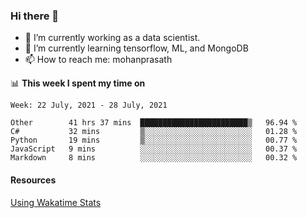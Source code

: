 ### Hi there 👋

- 🔭 I’m currently working as a data scientist.
- 🌱 I’m currently learning tensorflow, ML, and MongoDB
- 📫 How to reach me: mohanprasath

📊 **This week I spent my time on**
<!--START_SECTION:waka-->
```text
Week: 22 July, 2021 - 28 July, 2021

Other        41 hrs 37 mins  ████████████████████████▒   96.94 % 
C#           32 mins         ▒░░░░░░░░░░░░░░░░░░░░░░░░   01.28 % 
Python       19 mins         ▒░░░░░░░░░░░░░░░░░░░░░░░░   00.77 % 
JavaScript   9 mins          ░░░░░░░░░░░░░░░░░░░░░░░░░   00.37 % 
Markdown     8 mins          ░░░░░░░░░░░░░░░░░░░░░░░░░   00.32 % 
```
<!--END_SECTION:waka-->

#### Resources
[Using Wakatime Stats](https://github.com/marketplace/actions/waka-readme)
